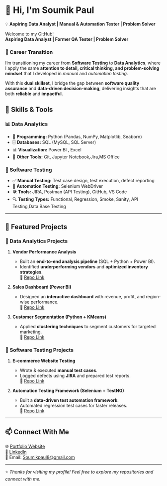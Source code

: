 # 👋 Hi, I'm Soumik Paul 

💡 **Aspiring Data Analyst | Manual & Automation Tester | Problem Solver**  

Welcome to my GitHub!  
**Aspiring Data Analyst | Former QA Tester | Problem Solver**  

### 🚀 Career Transition  

I’m transitioning my career from **Software Testing** to **Data Analytics**, where I apply the same **attention to detail, critical thinking, and problem-solving mindset** that I developed in *manual* and *automation testing*.  

With this **dual skillset**, I bridge the gap between **software quality assurance** and **data-driven decision-making**, delivering insights that are both **reliable** and **impactful**.  


## 🔧 Skills & Tools

### 📊 Data Analytics
- 🐍 **Programming:** Python (Pandas, NumPy, Matplotlib, Seaborn)  
- 🗄️ **Databases:** SQL (MySQL, SQL Server)  
- 📊 **Visualization:** Power BI , Excel  
- 📂 **Other Tools:** Git, Jupyter Notebook,Jira,MS Office  

### 🧪 Software Testing
- ✅ **Manual Testing:** Test case design, test execution, defect reporting  
- 🤖 **Automation Testing:** Selenium WebDriver  
- 🛠️ **Tools:** JIRA, Postman (API Testing), GitHub, VS Code  
- 🔍 **Testing Types:** Functional, Regression, Smoke, Sanity, API Testing,Data Base Testing 

---

## 📌 Featured Projects

### 🔹 Data Analytics Projects
1. **Vendor Performance Analysis**  
   - Built an **end-to-end analysis pipeline** (SQL + Python + Power BI).  
   - Identified **underperforming vendors** and **optimized inventory strategies**.  
   📂 [Repo Link](#)  

2. **Sales Dashboard (Power BI)**  
   - Designed an **interactive dashboard** with revenue, profit, and region-wise performance.  
   📂 [Repo Link](#)  

3. **Customer Segmentation (Python + KMeans)**  
   - Applied **clustering techniques** to segment customers for targeted marketing.  
   📂 [Repo Link](#)  

### 🔹 Software Testing Projects
1. **E-commerce Website Testing**  
   - Wrote & executed **manual test cases**.  
   - Logged defects using **JIRA** and prepared test reports.  
   📂 [Repo Link](#)  

2. **Automation Testing Framework (Selenium + TestNG)**  
   - Built a **data-driven test automation framework**.  
   - Automated regression test cases for faster releases.  
   📂 [Repo Link](#)  

---

## 📫 Connect With Me  

🌐 [Portfolio Website](#)  
💼 [LinkedIn](#)  
📧 Email: Soumikpaul8@gmail.com  

---

⭐ *Thanks for visiting my profile! Feel free to explore my repositories and connect with me.*  

